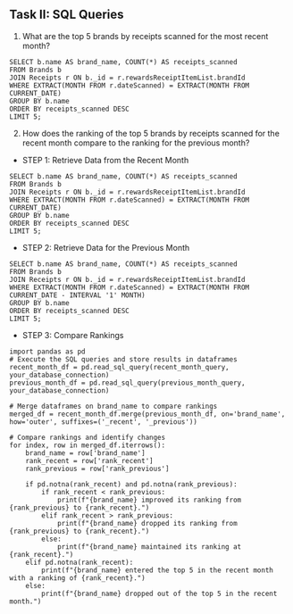 ## Task II: SQL Queries

1. What are the top 5 brands by receipts scanned for the most recent month?

```
SELECT b.name AS brand_name, COUNT(*) AS receipts_scanned
FROM Brands b
JOIN Receipts r ON b._id = r.rewardsReceiptItemList.brandId
WHERE EXTRACT(MONTH FROM r.dateScanned) = EXTRACT(MONTH FROM CURRENT_DATE)
GROUP BY b.name
ORDER BY receipts_scanned DESC
LIMIT 5;
```

2. How does the ranking of the top 5 brands by receipts scanned for the recent month compare to the ranking for the previous month?

- STEP 1: Retrieve Data from the Recent Month
```
SELECT b.name AS brand_name, COUNT(*) AS receipts_scanned
FROM Brands b
JOIN Receipts r ON b._id = r.rewardsReceiptItemList.brandId
WHERE EXTRACT(MONTH FROM r.dateScanned) = EXTRACT(MONTH FROM CURRENT_DATE)
GROUP BY b.name
ORDER BY receipts_scanned DESC
LIMIT 5;
```
- STEP 2: Retrieve Data for the Previous Month
```
SELECT b.name AS brand_name, COUNT(*) AS receipts_scanned
FROM Brands b
JOIN Receipts r ON b._id = r.rewardsReceiptItemList.brandId
WHERE EXTRACT(MONTH FROM r.dateScanned) = EXTRACT(MONTH FROM CURRENT_DATE - INTERVAL '1' MONTH)
GROUP BY b.name
ORDER BY receipts_scanned DESC
LIMIT 5;
```
- STEP 3: Compare Rankings
```
import pandas as pd
# Execute the SQL queries and store results in dataframes
recent_month_df = pd.read_sql_query(recent_month_query, your_database_connection)
previous_month_df = pd.read_sql_query(previous_month_query, your_database_connection)

# Merge dataframes on brand_name to compare rankings
merged_df = recent_month_df.merge(previous_month_df, on='brand_name', how='outer', suffixes=('_recent', '_previous'))

# Compare rankings and identify changes
for index, row in merged_df.iterrows():
    brand_name = row['brand_name']
    rank_recent = row['rank_recent']
    rank_previous = row['rank_previous']
    
    if pd.notna(rank_recent) and pd.notna(rank_previous):
        if rank_recent < rank_previous:
            print(f"{brand_name} improved its ranking from {rank_previous} to {rank_recent}.")
        elif rank_recent > rank_previous:
            print(f"{brand_name} dropped its ranking from {rank_previous} to {rank_recent}.")
        else:
            print(f"{brand_name} maintained its ranking at {rank_recent}.")
    elif pd.notna(rank_recent):
        print(f"{brand_name} entered the top 5 in the recent month with a ranking of {rank_recent}.")
    else:
        print(f"{brand_name} dropped out of the top 5 in the recent month.")
```
